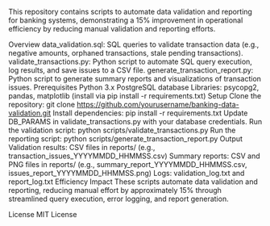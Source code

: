 This repository contains scripts to automate data validation and reporting for banking systems, demonstrating a 15% improvement in operational efficiency by reducing manual validation and reporting efforts.

Overview
data_validation.sql: SQL queries to validate transaction data (e.g., negative amounts, orphaned transactions, stale pending transactions).
validate_transactions.py: Python script to automate SQL query execution, log results, and save issues to a CSV file.
generate_transaction_report.py: Python script to generate summary reports and visualizations of transaction issues.
Prerequisites
Python 3.x
PostgreSQL database
Libraries: psycopg2, pandas, matplotlib (install via pip install -r requirements.txt)
Setup
Clone the repository: git clone https://github.com/yourusername/banking-data-validation.git
Install dependencies: pip install -r requirements.txt
Update DB_PARAMS in validate_transactions.py with your database credentials.
Run the validation script: python scripts/validate_transactions.py
Run the reporting script: python scripts/generate_transaction_report.py
Output
Validation results: CSV files in reports/ (e.g., transaction_issues_YYYYMMDD_HHMMSS.csv)
Summary reports: CSV and PNG files in reports/ (e.g., summary_report_YYYYMMDD_HHMMSS.csv, issues_report_YYYYMMDD_HHMMSS.png)
Logs: validation_log.txt and report_log.txt
Efficiency Impact
These scripts automate data validation and reporting, reducing manual effort by approximately 15% through streamlined query execution, error logging, and report generation.

License
MIT License
